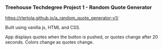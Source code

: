### Treehouse Techdegree Project 1 - Random Quote Generator

https://rlertola.github.io/a_random_quote_generator-v1/

Built using vanilla js, HTML and CSS.

App displays quotes when the button is pushed, or quotes change after 20 seconds. Colors change as quotes change.
